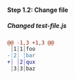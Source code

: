 [{]: <helper> (diff_step 1.2)
#### Step 1.2: Change file

##### Changed test-file.js
```diff
@@ -1,3 +1,3 @@
 ┊1┊1┊foo
-┊2┊ ┊bar
+┊ ┊2┊qux
 ┊3┊3┊baz
```
[}]: #